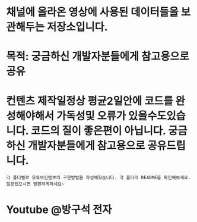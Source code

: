 
# 채널에 올라온 영상에 사용된 데이터들을 보관해두는 저장소입니다.
# 목적: 궁금하신 개발자분들에게 참고용으로 공유
# 컨텐츠 제작일정상 평균2일안에 코드를 완성해야해서 가독성및 오류가 있을수도있습니다. 코드의 질이 좋은편이 아닙니다. 궁금하신 개발자분들에게 참고용으로 공유드립니다.
```
각 폴더별로 유튜브컨탠츠의 구현방법을 작성해뒀습니다. 각 폴더의 README를 확인해보세요. 질문있으시면 맘편하게하세요~
```
# Youtube @방구석 전자
